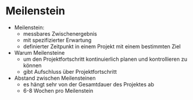 # Meilenstein

- Meilenstein:
    - messbares Zwischenergebnis
    - mit spezifizierter Erwartung
    - definierter Zeitpunkt in einem Projekt mit einem bestimmten Ziel
- Warum Meilensteine
    - um den Projektfortschritt kontinuierlich planen und kontrollieren zu können
    - gibt Aufschluss über Projektfortschritt
- Abstand zwischen Meilensteinen
    - es hängt sehr von der Gesamtdauer des Projektes ab
    - 6-8 Wochen pro Meilenstein
